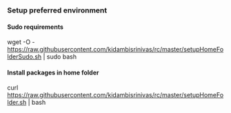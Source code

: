 ### Setup preferred environment

#### Sudo requirements
wget -O - https://raw.githubusercontent.com/kidambisrinivas/rc/master/setupHomeFolderSudo.sh | sudo bash

#### Install packages in home folder
curl https://raw.githubusercontent.com/kidambisrinivas/rc/master/setupHomeFolder.sh | bash
